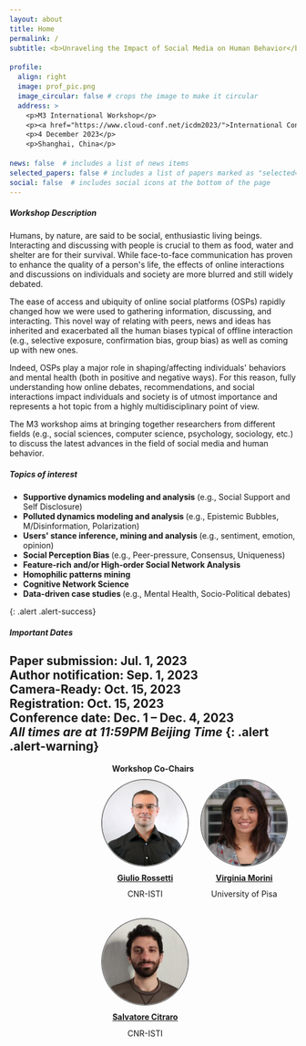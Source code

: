 ```yaml
---
layout: about
title: Home
permalink: /
subtitle: <b>Unraveling the Impact of Social Media on Human Behavior</b>

profile:
  align: right
  image: prof_pic.png
  image_circular: false # crops the image to make it circular
  address: >
    <p>M3 International Workshop</p>
    <p><a href="https://www.cloud-conf.net/icdm2023/">International Conference on Data Mining (ICDM)</a></p>
    <p>4 December 2023</p>
    <p>Shanghai, China</p>

news: false  # includes a list of news items
selected_papers: false # includes a list of papers marked as "selected={true}"
social: false  # includes social icons at the bottom of the page
---
```


##### Workshop Description
Humans, by nature, are said to be social, enthusiastic living beings. 
Interacting and discussing with people is crucial to them as food, water and shelter are for their survival.
While face-to-face communication has proven to enhance the quality of a person's life, the effects of online interactions and discussions on individuals and society are more blurred and still widely debated.

The ease of access and ubiquity of online social platforms (OSPs) rapidly changed how we were used to gathering information, discussing, and interacting.
This novel way of relating with peers, news and ideas has inherited and exacerbated all the human biases typical of offline interaction (e.g., selective exposure, confirmation bias, group bias) as well as coming up with new ones. 

Indeed, OSPs play a major role in shaping/affecting individuals' behaviors and mental health (both in positive and negative ways). 
For this reason, fully understanding how online debates, recommendations, and social interactions impact individuals and society is of utmost importance and represents a hot topic from a highly multidisciplinary point of view.

The M3 workshop aims at bringing together researchers from different fields (e.g., social sciences, computer science, psychology, sociology, etc.) to discuss the latest advances in the field of social media and human behavior.
##### Topics of interest
<ul>
<li> <b>Supportive dynamics modeling and analysis</b> (e.g., Social Support and Self Disclosure) </li>
<li> <b>Polluted dynamics modeling and analysis </b>
    (e.g., Epistemic Bubbles, M/Disinformation, Polarization) </li>
<li><b> Users' stance inference, mining and analysis </b>
    (e.g., sentiment, emotion, opinion) </li>
<li> <b>Social Perception Bias </b>
    (e.g., Peer-pressure, Consensus, Uniqueness)  </li>
<li><b> Feature-rich and/or High-order Social Network Analysis </b> </li>
<li><b> Homophilic patterns mining </b> </li>
<li><b> Cognitive Network Science </b> </li>
<li><b> Data-driven case studies </b> 
    (e.g., Mental Health, Socio-Political debates) </li>
</ul>
{: .alert .alert-success}

##### Important Dates
<b>Paper submission:</b> Jul. 1, 2023 <br/>
<b>Author notification:</b> Sep. 1, 2023 <br/>
<b>Camera-Ready:</b> Oct. 15, 2023 <br/>
<b>Registration:</b> Oct. 15, 2023 <br/>
<b>Conference date:</b> Dec. 1 – Dec. 4, 2023 <br/>
<i>All times are at 11:59PM Beijing Time</i>
{: .alert .alert-warning}
---
<div style="width: 100%; text-align: center"> 
<b>Workshop Co-Chairs</b>
</div>  
<div style="width: 100%; padding-left: 30%; text-align: center">



<div style="float: left; margin: 10px">
<a href="http://giuliorossetti.github.io/">
  <img src="assets/custom_images/Rossetti1.jpg" style="border: 2px solid gray; width: 150px; height: 150px; background-size: cover; border-radius: 50%;">
  </a>
  <span style="display: block; padding: 5%; text-align: center;"><a href="http://giuliorossetti.github.io/"><b>Giulio Rossetti</b></a></span>
  <span style="display: block; margin-top: -10px; text-align: center;"><p>CNR-ISTI</p></span>
</div>

<div style="float: left; margin: 10px">
<a href="">
  <img src="assets/custom_images/morini.jpg" style="border: 2px solid gray; width: 150px; height: 150px; background-size: cover; border-radius: 50%;">
  </a>
  <span style="display: block; padding: 5%; text-align: center;"><a href=""><b>Virginia Morini</b></a></span>
  <span style="display: block; margin-top: -10px; text-align: center;"><p>University of Pisa</p></span>
</div>

<div style="float: left; margin: 10px">
<a href="">
  <img src="assets/custom_images/citraro.jpeg" style="border: 2px solid gray; width: 150px; height: 150px; background-size: cover; border-radius: 50%;">
  </a>
  <span style="display: block; padding: 5%; text-align: center;"><a href=""><b>Salvatore Citraro</b></a></span>
  <span style="display: block; margin-top: -10px; text-align: center;"><p>CNR-ISTI</p></span>
</div>

</div>
